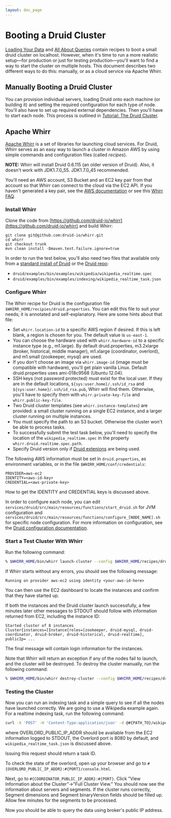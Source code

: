 ```yaml
---
layout: doc_page
---
```


# Booting a Druid Cluster
[Loading Your Data](Tutorial%3A-Loading-Your-Data-Part-2.html) and [All About Queries](Tutorial%3A-All-About-Queries.html) contain recipes to boot a small druid cluster on localhost. However, when it's time to run a more realistic setup&mdash;for production or just for testing production&mdash;you'll want to find a way to start the cluster on multiple hosts. This document describes two different ways to do this: manually, or as a cloud service via Apache Whirr.

## Manually Booting a Druid Cluster
You can provision individual servers, loading Druid onto each machine (or building it) and setting the required configuration for each type of node. You'll also have to set up required external dependencies. Then you'll have to start each node. This process is outlined in [Tutorial: The Druid Cluster](Tutorial%3A-The-Druid-Cluster.html).

## Apache Whirr

[Apache Whirr](http://whirr.apache.org/) is a set of libraries for launching cloud services. For Druid, Whirr serves as an easy way to launch a cluster in Amazon AWS by using simple commands and configuration files (called *recipes*).

**NOTE:** Whirr will install Druid 0.6.115 (an older version of Druid). Also, it doesn't work with JDK1.7.0_55. JDK1.7.0_45 recommended.

You'll need an AWS account, S3 Bucket and an EC2 key pair from that account so that Whirr can connect to the cloud via the EC2 API. If you haven't generated a key pair, see the [AWS documentation](http://docs.aws.amazon.com/AWSEC2/latest/UserGuide/ec2-key-pairs.html) or see this [Whirr FAQ](http://whirr.apache.org/faq.html#how-do-i-find-my-cloud-credentials).


### Install Whirr
Clone the code from [https://github.com/druid-io/whirr](https://github.com/druid-io/whirr) and build Whirr:

    git clone git@github.com:druid-io/whirr.git
    cd whirr
    git checkout trunk
    mvn clean install -Dmaven.test.failure.ignore=true

In order to run the test below, you'll also need two files that available only from a [standard install of Druid](http://druid.io/downloads.html) or the [Druid repo](https://github.com/metamx/druid/tree/master/examples/bin/examples):

* `druid/examples/bin/examples/wikipedia/wikipedia_realtime.spec`
* `druid/examples/bin/examples/indexing/wikipedia_realtime_task.json`


### Configure Whirr
The Whirr recipe for Druid is the configuration file `$WHIRR_HOME/recipies/druid.properties`. You can edit this file to suit your needs; it is annotated and self-explanatory. Here are some hints about that file:

* Set `whirr.location-id` to a specific AWS region if desired. If this is left blank, a region is chosen for you. The default value is `us-east-1`.
* You can choose the hardware used with `whirr.hardware-id` to a specific instance type (e.g., m1.large). By default druid.properties, m3.2xlarge (broker, historical, middle manager), m1.xlarge (coordinator, overlord), and m1.small (zookeeper, mysql) are used.
* If you don't choose an image via `whirr.image-id` (image must be compatible with hardware), you'll get plain vanilla Linux. Default druid.properties uses ami-018c9568 (Ubuntu 12.04).
* SSH keys (not password protected) must exist for the local user. If they are in the default locations, `${sys:user.home}/.ssh/id_rsa` and `${sys:user.home}/.ssh/id_rsa.pub`, Whirr will find them. Otherwise, you'll have to specify them with `whirr.private-key-file` and `whirr.public-key-file`.
* Two Druid cluster templates (see `whirr.instance-templates`) are provided: a small cluster running on a single EC2 instance, and a larger cluster running on multiple instances.
* You must specify the path to an S3 bucket. Otherwise the cluster won't be able to process tasks.
* To successfully submit the test task below, you'll need to specify the location of the `wikipedia_realtime.spec` in the property `whirr.druid.realtime.spec.path`.
* Specify Druid version only if [Druid extenions](Modules.html) are being used.

The following AWS information must be set in `druid.properties`, as environment variables, or in the file `$WHIRR_HOME/conf/credentials`:

    PROVIDER=aws-ec2
    IDENTITY=<aws-id-key>
    CREDENTIAL=<aws-private-key>
    
How to get the IDENTITY and CREDENTIAL keys is discussed above.

In order to configure each node, you can edit `services/druid/src/main/resources/functions/start_druid.sh` for JVM configuration and `services/druid/src/main/resources/functions/configure_[NODE_NAME].sh` for specific node configuration. For more information on configuration, see the [Druid configuration documentation](Configuration.html).

### Start a Test Cluster With Whirr
Run the following command:

```bash
% $WHIRR_HOME/bin/whirr launch-cluster --config $WHIRR_HOME/recipes/druid.properties
```
If Whirr starts without any errors, you should see the following message:

    Running on provider aws-ec2 using identity <your-aws-id-here>
    
You can then use the EC2 dashboard to locate the instances and confirm that they have started up.

If both the instances and the Druid cluster launch successfully, a few minutes later other messages to STDOUT should follow with information returned from EC2, including the instance ID:

    Started cluster of 8 instances
    Cluster{instances=[Instance{roles=[zookeeper, druid-mysql, druid-coordinator, druid-broker, druid-historical, druid-realtime], publicIp= ...
    
The final message will contain login information for the instances.

Note that Whirr will return an exception if any of the nodes fail to launch, and the cluster will be destroyed. To destroy the cluster manually, run the following command:

```bash
% $WHIRR_HOME/bin/whirr destroy-cluster --config $WHIRR_HOME/recipes/druid.properties
```

### Testing the Cluster
Now you can run an indexing task and a simple query to see if all the nodes have launched correctly. We are going to use a Wikipedia example again. For a realtime indexing task, run the following command:

```bash
curl -X 'POST' -H 'Content-Type:application/json' -d @#{PATH_TO}/wikipedia_realtime_task.json #{OVERLORD_PUBLIC_IP_ADDR}:#{PORT}/druid/indexer/v1/task
```
where OVERLORD_PUBLIC_IP_ADDR should be available from the EC2 information logged to STDOUT, the Overlord port is 8080 by default, and `wikipedia_realtime_task.json` is discussed above. 

Issuing this request should return a task ID.

To check the state of the overlord, open up your browser and go to `#{OVERLORD_PUBLIC_IP_ADDR}:#{PORT}/console.html`.

Next, go to `#{COORDINATOR_PUBLIC_IP_ADDR}:#{PORT}`. Click "View Information about the Cluster"->"Full Cluster View." You should now see the information about servers and segments. If the cluster runs correctly, Segment dimensions and Segment binaryVersion fields should be filled up. Allow few minutes for the segments to be processed.

Now you should be able to query the data using broker's public IP address.

